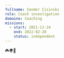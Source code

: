 ```yaml
---
fullname: Sander Cisinski
role: Coach investigation 
domaine: Coaching
missions:
  - start: 2021-11-24
    end: 2022-02-28
    status: independent
---
```


☘️🌍🌿
